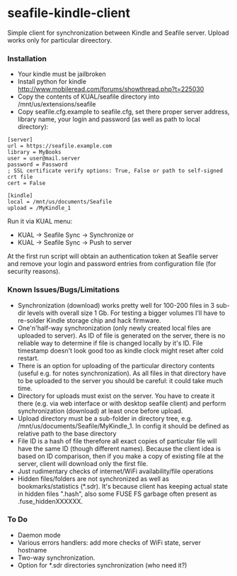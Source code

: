 # seafile-kindle-client
Simple client for synchronization between Kindle and Seafile server. Upload works only for particular direectory. 

### Installation

- Your kindle must be jailbroken
- Install python for kindle http://www.mobileread.com/forums/showthread.php?t=225030
- Copy the contents of KUAL/seafile directory into /mnt/us/extensions/seafile
- Copy seafile.cfg.example to seafile.cfg, set there proper server address, library name, your login and password (as well as path to local directory):
```
[server]
url = https://seafile.example.com
library = MyBooks
user = user@mail.server
password = Password
; SSL certificate verify options: True, False or path to self-signed crt file
cert = False

[kindle]
local = /mnt/us/documents/Seafile
upload = /MyKindle_1
```
Run it via KUAL menu:
- KUAL -> Seafile Sync -> Synchronize
or
- KUAL -> Seafile Sync -> Push to server

At the first run script will obtain an authentication token at Seafile server and remove your login and password entries from configuration file (for security reasons).

### Known Issues/Bugs/Limitations
- Synchronization (download) works pretty well for 100-200 files in 3 sub-dir levels with overall size 1 Gb. For testing a bigger volumes I'll have to re-solder Kindle storage chip and hack firmware.
- One'n'half-way synchronization (only newly created local files are uploaded to server). As ID of file is generated on the server, there is no reliable way to determine if file is changed locally by it's ID. File timestamp doesn't look good too as kindle clock might reset after cold restart. 
- There is an option for uploading of the particular directory contents (useful e.g. for notes synchronization). As all files in that directory have to be uploaded to the server you should be careful: it could take much time.
- Directory for uploads must exist on the server. You have to create it there (e.g. via web interface or with desktop seafile client) and perform synchronization (download) at least once before upload.
- Upload directory must be a sub-folder in directory tree, e.g. /mnt/us/documents/Seafile/MyKindle_1. In config it should be defined as relative path to the base directory  
- File ID is a hash of file therefore all exact copies of particular file will have the same ID (though different names). Because the client idea is based on ID comparison, then if you make a copy of existing file at the server, client will download only the first file.
- Just rudimentary checks of internet/WiFi availability/file operations
- Hidden files/folders are not synchronized as well as bookmarks/statistics (*.sdr). It's because client has keeping actual state in hidden files ".hash", also some FUSE FS garbage often present as .fuse_hiddenXXXXXX.


### To Do
- Daemon mode
- Various errors handlers: add more checks of WiFi state, server hostname
- Two-way synchronization.
- Option for *.sdr directories synchronization (who need it?)